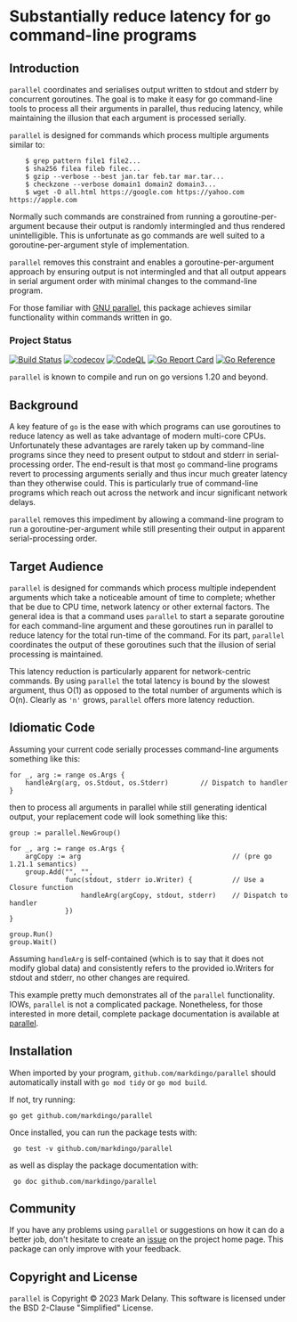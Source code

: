 <!-- Always newline after period so diffs are easier to read. -->
# Substantially reduce latency for `go` command-line programs

## Introduction

`parallel` coordinates and serialises output written to stdout and stderr by concurrent
goroutines.
The goal is to make it easy for go command-line tools to process all their arguments in
parallel, thus reducing latency, while maintaining the illusion that each argument is
processed serially.

`parallel` is designed for commands which process multiple arguments similar to:

```
    $ grep pattern file1 file2...
    $ sha256 filea fileb filec...
    $ gzip --verbose --best jan.tar feb.tar mar.tar...
    $ checkzone --verbose domain1 domain2 domain3...
    $ wget -O all.html https://google.com https://yahoo.com https://apple.com
```

Normally such commands are constrained from running a goroutine-per-argument because their
output is randomly intermingled and thus rendered unintelligible.
This is unfortunate as go commands are well suited to a goroutine-per-argument style of
implementation.

`parallel` removes this constraint and enables a goroutine-per-argument approach by
ensuring output is not intermingled and that all output appears in serial argument order
with minimal changes to the command-line program.

For those familiar with [GNU parallel](https://www.gnu.org/software/parallel/), this
package achieves similar functionality within commands written in go.

### Project Status

[![Build Status](https://github.com/markdingo/parallel/actions/workflows/go.yml/badge.svg)](https://github.com/markdingo/parallel/actions/workflows/go.yml)
[![codecov](https://codecov.io/gh/markdingo/parallel/branch/main/graph/badge.svg)](https://codecov.io/gh/markdingo/parallel)
[![CodeQL](https://github.com/markdingo/parallel/actions/workflows/codeql-analysis.yml/badge.svg)](https://github.com/markdingo/parallel/actions/workflows/codeql-analysis.yml)
[![Go Report Card](https://goreportcard.com/badge/github.com/markdingo/parallel)](https://goreportcard.com/report/github.com/markdingo/parallel)
[![Go Reference](https://pkg.go.dev/badge/github.com/markdingo/parallel.svg)](https://pkg.go.dev/github.com/markdingo/parallel)

`parallel` is known to compile and run on go versions 1.20 and beyond.

## Background

A key feature of `go` is the ease with which programs can use goroutines to reduce latency
as well as take advantage of modern multi-core CPUs.
Unfortunately these advantages are rarely taken up by command-line programs since they need
to present output to stdout and stderr in serial-processing order.
The end-result is that most `go` command-line programs revert to processing arguments
serially and thus incur much greater latency than they otherwise could.
This is particularly true of command-line programs which reach out across the network and
incur significant network delays.

`parallel` removes this impediment by allowing a command-line program to run a
goroutine-per-argument while still presenting their output in apparent serial-processing
order.

## Target Audience

`parallel` is designed for commands which process multiple independent arguments which
take a noticeable amount of time to complete; whether that be due to CPU time, network
latency or other external factors.
The general idea is that a command uses `parallel` to start a separate goroutine for each
command-line argument and these goroutines run in parallel to reduce latency for the total
run-time of the command.
For its part, `parallel` coordinates the output of these goroutines such that the illusion
of serial processing is maintained.

This latency reduction is particularly apparent for network-centric commands.
By using `parallel` the total latency is bound by the slowest argument, thus O(1) as
opposed to the total number of arguments which is O(n).
Clearly as `'n'` grows, `parallel` offers more latency reduction.

## Idiomatic Code

Assuming your current code serially processes command-line arguments something like this:

```
for _, arg := range os.Args {
    handleArg(arg, os.Stdout, os.Stderr)        // Dispatch to handler
}
```

then to process all arguments in parallel while still generating identical output, your
replacement code will look something like this:

```
group := parallel.NewGroup()

for _, arg := range os.Args {
    argCopy := arg                                      // (pre go 1.21.1 semantics)
    group.Add("", "",
              func(stdout, stderr io.Writer) {          // Use a Closure function
                  handleArg(argCopy, stdout, stderr)    // Dispatch to handler
              })
}

group.Run()
group.Wait()
```

Assuming `handleArg` is self-contained (which is to say that it does not modify global
data) and consistently refers to the provided io.Writers for stdout and stderr, no other
changes are required.

This example pretty much demonstrates all of the `parallel` functionality.  IOWs,
`parallel` is not a complicated package.
Nonetheless, for those interested in more detail, complete package documentation is
available at [parallel](https://pkg.go.dev/github.com/markdingo/parallel).

## Installation

When imported by your program, `github.com/markdingo/parallel` should automatically
install with `go mod tidy` or `go mod build`.

If not, try running:

```
go get github.com/markdingo/parallel
```

Once installed, you can run the package tests with:

```
 go test -v github.com/markdingo/parallel
```

as well as display the package documentation with:

```
 go doc github.com/markdingo/parallel
```


## Community

If you have any problems using `parallel` or suggestions on how it can do a better job,
don't hesitate to create an [issue](https://github.com/markdingo/parallel/issues) on
the project home page. This package can only improve with your feedback.

## Copyright and License

`parallel` is Copyright :copyright: 2023 Mark Delany. This software is licensed
under the BSD 2-Clause "Simplified" License.

